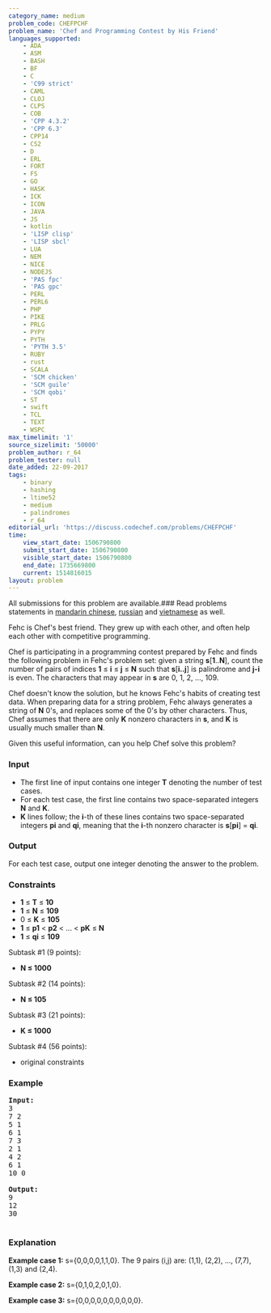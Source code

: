 ```yaml
---
category_name: medium
problem_code: CHEFPCHF
problem_name: 'Chef and Programming Contest by His Friend'
languages_supported:
    - ADA
    - ASM
    - BASH
    - BF
    - C
    - 'C99 strict'
    - CAML
    - CLOJ
    - CLPS
    - COB
    - 'CPP 4.3.2'
    - 'CPP 6.3'
    - CPP14
    - CS2
    - D
    - ERL
    - FORT
    - FS
    - GO
    - HASK
    - ICK
    - ICON
    - JAVA
    - JS
    - kotlin
    - 'LISP clisp'
    - 'LISP sbcl'
    - LUA
    - NEM
    - NICE
    - NODEJS
    - 'PAS fpc'
    - 'PAS gpc'
    - PERL
    - PERL6
    - PHP
    - PIKE
    - PRLG
    - PYPY
    - PYTH
    - 'PYTH 3.5'
    - RUBY
    - rust
    - SCALA
    - 'SCM chicken'
    - 'SCM guile'
    - 'SCM qobi'
    - ST
    - swift
    - TCL
    - TEXT
    - WSPC
max_timelimit: '1'
source_sizelimit: '50000'
problem_author: r_64
problem_tester: null
date_added: 22-09-2017
tags:
    - binary
    - hashing
    - ltime52
    - medium
    - palindromes
    - r_64
editorial_url: 'https://discuss.codechef.com/problems/CHEFPCHF'
time:
    view_start_date: 1506790800
    submit_start_date: 1506790800
    visible_start_date: 1506790800
    end_date: 1735669800
    current: 1514816015
layout: problem
---
```

All submissions for this problem are available.### Read problems statements in [mandarin chinese](http://www.codechef.com/download/translated/LTIME52/mandarin/CHEFPCHF.pdf), [russian](http://www.codechef.com/download/translated/LTIME52/russian/CHEFPCHF.pdf) and [vietnamese](http://www.codechef.com/download/translated/LTIME52/vietnamese/CHEFPCHF.pdf) as well.

 Fehc is Chef's best friend. They grew up with each other, and often help each other with competitive programming.

 Chef is participating in a programming contest prepared by Fehc and finds the following problem in Fehc's problem set: given a string **s**\[**1**..**N**\], count the number of pairs of indices **1** ≤ **i** ≤ **j** ≤ **N** such that **s**\[**i..j**\] is palindrome and **j-i** is even. The characters that may appear in **s** are 0, 1, 2, ..., 109.

 Chef doesn't know the solution, but he knows Fehc's habits of creating test data. When preparing data for a string problem, Fehc always generates a string of **N** 0's, and replaces some of the 0's by other characters. Thus, Chef assumes that there are only **K** nonzero characters in **s**, and **K** is usually much smaller than **N**.

 Given this useful information, can you help Chef solve this problem?

###  Input

- The first line of input contains one integer **T** denoting the number of test cases.
- For each test case, the first line contains two space-separated integers **N** and **K**.
- **K** lines follow; the **i**-th of these lines contains two space-separated integers **pi** and **qi**, meaning that the **i**-th nonzero character is **s**\[**pi**\] = **qi**.

###  Output

 For each test case, output one integer denoting the answer to the problem.

###  Constraints

- **1** ≤ **T** ≤ **10**
- **1** ≤ **N** ≤ **109**
- 0 ≤ **K** ≤ **105**
- **1** ≤ **p1** &lt; **p2** &lt; ... &lt; **pK** ≤ **N**
- **1** ≤ **qi** ≤ **109**

 Subtask #1 (9 points):

- **N ≤ 1000**

 Subtask #2 (14 points):

- **N ≤ 105**

 Subtask #3 (21 points):

- **K ≤ 1000**

 Subtask #4 (56 points):

- original constraints

###  Example

<pre>
<b>Input:</b>
3
7 2
5 1
6 1
7 3
2 1
4 2
6 1
10 0

<b>Output:</b>
9
12
30

</pre>
###  Explanation

 **Example case 1:** s={0,0,0,0,1,1,0}. The 9 pairs (i,j) are: (1,1), (2,2), ..., (7,7), (1,3) and (2,4).

 **Example case 2:** s={0,1,0,2,0,1,0}.

 **Example case 3:** s={0,0,0,0,0,0,0,0,0,0}.
